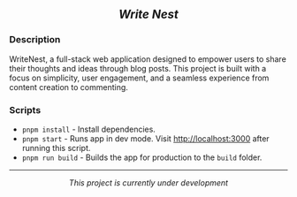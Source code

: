 <h2 align="center"> <em> Write Nest </em> </h2>

### Description

WriteNest, a full-stack web application designed to empower users to share their thoughts and ideas through blog posts. This project is built with a focus on simplicity, user engagement, and a seamless experience from content creation to commenting.

### Scripts

- `pnpm install` - Install dependencies.
- `pnpm start` - Runs app in dev mode. Visit [http://localhost:3000](http://localhost:3000) after running this script.
- `pnpm run build` - Builds the app for production to the `build` folder.

---

<div align="center"> <em> This project is currently under development </em> </div>
